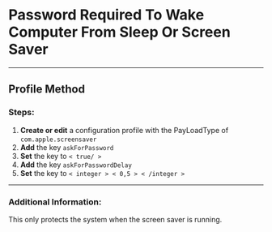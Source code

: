 # Password Required To Wake Computer From Sleep Or Screen Saver
------------------------------------
## Profile Method
### Steps:

1. **Create or edit** a configuration profile with the PayLoadType of
```com.apple.screensaver```
2. **Add** the key ```askForPassword```
3. **Set** the key to ```< true/ >```
4. **Add** the key ```askForPasswordDelay```
5. **Set** the key to ```< integer > < 0,5 > < /integer >```
-------------------------------------------------------------
### Additional Information:
This only protects the system when the screen saver is running.